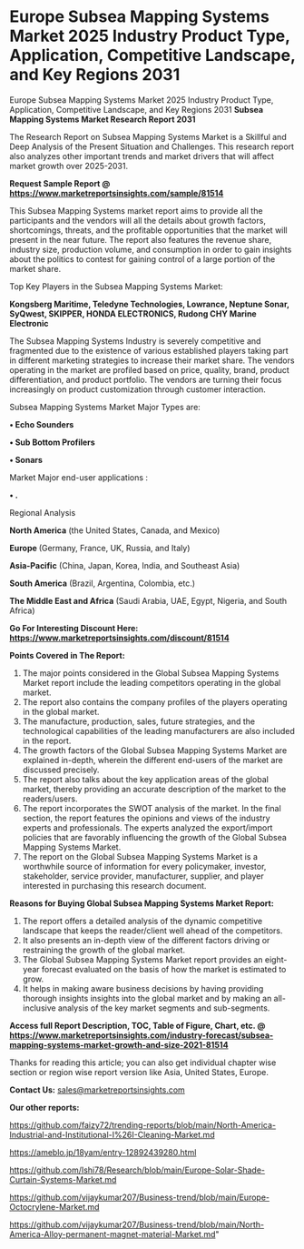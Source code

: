 # Europe Subsea Mapping Systems Market 2025 Industry Product Type, Application, Competitive Landscape, and Key Regions 2031
Europe Subsea Mapping Systems Market 2025 Industry Product Type, Application, Competitive Landscape, and Key Regions 2031
<strong>Subsea Mapping Systems Market Research Report 2031</strong>

The Research Report on Subsea Mapping Systems Market is a Skillful and Deep Analysis of the Present Situation and Challenges. This research report also analyzes other important trends and market drivers that will affect market growth over 2025-2031.

<strong>Request Sample Report @ <a href=https://www.marketreportsinsights.com/sample/81514>https://www.marketreportsinsights.com/sample/81514</a></strong>

This Subsea Mapping Systems market report aims to provide all the participants and the vendors will all the details about growth factors, shortcomings, threats, and the profitable opportunities that the market will present in the near future. The report also features the revenue share, industry size, production volume, and consumption in order to gain insights about the politics to contest for gaining control of a large portion of the market share.

Top Key Players in the Subsea Mapping Systems Market:

<strong>Kongsberg Maritime, Teledyne Technologies, Lowrance, Neptune Sonar, SyQwest, SKIPPER, HONDA ELECTRONICS, Rudong CHY Marine Electronic</strong>

The Subsea Mapping Systems Industry is severely competitive and fragmented due to the existence of various established players taking part in different marketing strategies to increase their market share. The vendors operating in the market are profiled based on price, quality, brand, product differentiation, and product portfolio. The vendors are turning their focus increasingly on product customization through customer interaction.

Subsea Mapping Systems Market Major Types are:

<strong>• Echo Sounders

• Sub Bottom Profilers

• Sonars</strong>

Market Major end-user applications :

<strong>• .</strong>

Regional Analysis

</u><strong><b>North America</b></strong> (the United States, Canada, and Mexico)

<strong><b>Europe </b></strong>(Germany, France, UK, Russia, and Italy)

<strong><b>Asia-Pacific</b></strong> (China, Japan, Korea, India, and Southeast Asia)

<strong><b>South America</b></strong> (Brazil, Argentina, Colombia, etc.)

<strong><b>The Middle East and Africa</b></strong> (Saudi Arabia, UAE, Egypt, Nigeria, and South Africa)

<strong>Go For Interesting Discount Here: <a href=https://www.marketreportsinsights.com/discount/81514>https://www.marketreportsinsights.com/discount/81514</a></strong>

<strong>Points Covered in The Report:</strong>
<ol>
  <li>The major points considered in the Global Subsea Mapping Systems Market report include the leading competitors operating in the global market.</li>
  <li>The report also contains the company profiles of the players operating in the global market.</li>
  <li>The manufacture, production, sales, future strategies, and the technological capabilities of the leading manufacturers are also included in the report.</li>
  <li>The growth factors of the Global Subsea Mapping Systems Market are explained in-depth, wherein the different end-users of the market are discussed precisely.</li>
  <li>The report also talks about the key application areas of the global market, thereby providing an accurate description of the market to the readers/users.</li>
  <li>The report incorporates the SWOT analysis of the market. In the final section, the report features the opinions and views of the industry experts and professionals. The experts analyzed the export/import policies that are favorably influencing the growth of the Global Subsea Mapping Systems Market.</li>
  <li>The report on the Global Subsea Mapping Systems Market is a worthwhile source of information for every policymaker, investor, stakeholder, service provider, manufacturer, supplier, and player interested in purchasing this research document.</li>
</ol>
<strong>Reasons for Buying Global Subsea Mapping Systems Market Report:</strong>

<ol>
  <li>The report offers a detailed analysis of the dynamic competitive landscape that keeps the reader/client well ahead of the competitors.</li>
  <li>It also presents an in-depth view of the different factors driving or restraining the growth of the global market.</li>
  <li>The Global Subsea Mapping Systems Market report provides an eight-year forecast evaluated on the basis of how the market is estimated to grow.</li>
  <li>It helps in making aware business decisions by having providing thorough insights insights into the global market and by making an all-inclusive analysis of the key market segments and sub-segments.</li>
</ol>
<strong>Access full Report Description, TOC, Table of Figure, Chart, etc. @ <a href=https://www.marketreportsinsights.com/industry-forecast/subsea-mapping-systems-market-growth-and-size-2021-81514>https://www.marketreportsinsights.com/industry-forecast/subsea-mapping-systems-market-growth-and-size-2021-81514</a></strong>


Thanks for reading this article; you can also get individual chapter wise section or region wise report version like Asia, United States, Europe.

<strong>Contact Us:</strong>
sales@marketreportsinsights.com

<strong>Our other reports:</strong>

<a href=https://github.com/faizy72/trending-reports/blob/main/North-America-Industrial-and-Institutional-I%26I-Cleaning-Market.md>https://github.com/faizy72/trending-reports/blob/main/North-America-Industrial-and-Institutional-I%26I-Cleaning-Market.md</a>

<a href=https://ameblo.jp/18yam/entry-12892439280.html>https://ameblo.jp/18yam/entry-12892439280.html</a>

<a href=https://github.com/Ishi78/Research/blob/main/Europe-Solar-Shade-Curtain-Systems-Market.md>https://github.com/Ishi78/Research/blob/main/Europe-Solar-Shade-Curtain-Systems-Market.md</a>

<a href=https://github.com/vijaykumar207/Business-trend/blob/main/Europe-Octocrylene-Market.md>https://github.com/vijaykumar207/Business-trend/blob/main/Europe-Octocrylene-Market.md</a>

<a href=https://github.com/vijaykumar207/Business-trend/blob/main/North-America-Alloy-permanent-magnet-material-Market.md>https://github.com/vijaykumar207/Business-trend/blob/main/North-America-Alloy-permanent-magnet-material-Market.md</a>"
